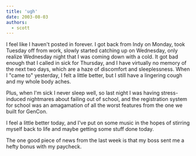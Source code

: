 ```yaml
---
title: 'ugh'
date: 2003-08-03
authors:
  - scott
---
```


I feel like I haven't posted in forever. I got back from Indy on Monday, took Tuesday off from work, slowly started catching up on Wednesday, only realize Wednesday night that I was coming down with a cold. It got bad enough that I called in sick for Thursday, and I have virtually no memory of the next two days, which are a haze of discomfort and sleeplessness. When I "came to" yesterday, I felt a little better, but I still have a lingering cough and my whole body aches.

Plus, when I'm sick I never sleep well, so last night I was having stress-induced nightmares about failing out of school, and the registration system for school was an amagamation of all the worst features from the one we built for GenCon.

I feel a little better today, and I've put on some music in the hopes of stirring myself back to life and maybe getting some stuff done today.

The one good piece of news from the last week is that my boss sent me a hefty bonus with my paycheck.
